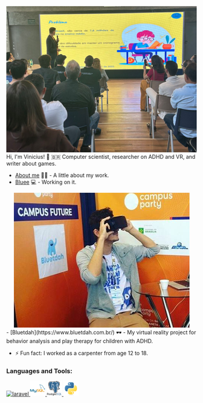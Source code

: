 <div align="center">
  <img src="https://github.com/viniciumelo/viniciumelo/blob/main/pitch-demoday.jpg?raw=true" alt="Presentation Pitch Demoday Bluee">
</div>
Hi, I'm Vinicius! 👋
🇧🇷
Computer scientist, researcher on ADHD and VR, and writer about games.

- [About me](https://viniciumelo.com.br/) ✍🏼 - A little about my work.
- [Bluee](https://www.bluee.net.br/) 💻 - Working on it.
<div align="center">
  <img src="https://github.com/viniciumelo/viniciumelo/blob/main/36488227_2199614193387521_1717933630740758528_n.jpg?raw=true" alt="Bluetdah Exhibit at Campus Party">
</div>
- [Bluetdah](https://www.bluetdah.com.br/) 🕶️ - My virtual reality project for behavior analysis and play therapy for children with ADHD.

- ⚡ Fun fact: I worked as a carpenter from age 12 to 18.


<h3 align="left">Languages and Tools:</h3>
<p align="left">   <a href="https://laravel.com" target="_blank" rel="noreferrer"> <img src="https://raw.githubusercontent.com/laravel/art/master/logo-lockup/5%20SVG/2%20CMYK/1%20Full%20Color/laravel-logolockup-cmyk-red.svg" alt="laravel" width="80" height="80"/> </a> <a href="https://www.mysql.com/" target="_blank" rel="noreferrer"> <img src="https://raw.githubusercontent.com/devicons/devicon/master/icons/mysql/mysql-original-wordmark.svg" alt="mysql" width="40" height="40"/> </a>  <a href="https://www.postgresql.org" target="_blank" rel="noreferrer"> <img src="https://raw.githubusercontent.com/devicons/devicon/master/icons/postgresql/postgresql-original-wordmark.svg" alt="postgresql" width="40" height="40"/> </a> <a href="https://www.python.org" target="_blank" rel="noreferrer"> <img src="https://raw.githubusercontent.com/devicons/devicon/master/icons/python/python-original.svg" alt="python" width="40" height="40"/> </a>  </p>
<!--
**viniciumelo/viniciumelo** is a ✨ _special_ ✨ repository because its `README.md` (this file) appears on your GitHub profile.

Here are some ideas to get you started:

- 🔭 I’m currently working on ...
- 🌱 I’m currently learning ...
- 👯 I’m looking to collaborate on ...
- 🤔 I’m looking for help with ...
- 💬 Ask me about ...
- 📫 How to reach me: ...
- 😄 Pronouns: ...
- ⚡ Fun fact: ...
-->
